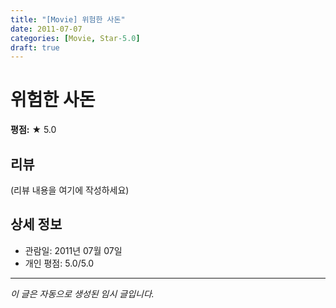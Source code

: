 ```yaml
---
title: "[Movie] 위험한 사돈"
date: 2011-07-07
categories: [Movie, Star-5.0]
draft: true
---
```


# 위험한 사돈

**평점:** ★ 5.0

## 리뷰

(리뷰 내용을 여기에 작성하세요)

## 상세 정보

- 관람일: 2011년 07월 07일
- 개인 평점: 5.0/5.0

---

*이 글은 자동으로 생성된 임시 글입니다.*
